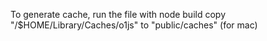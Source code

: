To generate cache,
run the file with node build
copy "/$HOME/Library/Caches/o1js" to "public/caches" (for mac)
